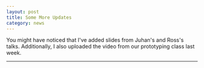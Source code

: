 ```yaml
---
layout: post
title: Some More Updates
category: news
---
```


You might have noticed that I've added slides from Juhan's and Ross's talks. Additionally, I also uploaded the video from our prototyping class last week.

---

